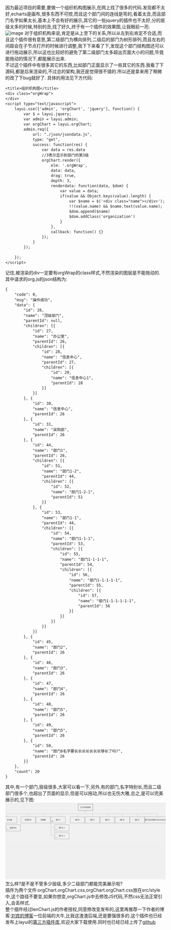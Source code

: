 因为最近项目的需要,要做一个组织机构图展示,在网上找了很多的代码.发现都不太好,echarts是画布,很多东西不可控,而且这个部门间的连线是弯的,看着太丑,而且部门名字如果太长,基本上不会有好的展示,其它的一些jquery的插件也不太好,分的层级太多的时候,特别的丑,找了好久,终于有一个插件的效果图,让我眼前一亮: <!-- more --> 
![image](https://image-static.segmentfault.com/108/586/1085868932-5a0122d772b43_articlex)
对于组织机构来说,肯定是从上至下的关系,所以从左到右肯定不合适,而且这个插件很有意思,第二级部门为横向排列,二级后的部门为树形排列,而且左右的间距会在子节点打开的时候进行调整,我下下来看了下,发现这个部门结构图还可以进行拖动展示,所以这也比较好的避免了第二级部门太多超出页面大小的问题,毕竟能拖动的情况下,都能展示出来.  
不过这个插件中有很多其它的东西,比如部门正面显示了一些其它的东西.我看了下源码,都是后来渲染的,不过总的架构,我还是觉得很不错的.所以还是拿来用了稍微的改了下bug就好了.
具体的用法见下方代码:  

```
<title>组织机构图</title>
<div class="orgWrap">
</div>
<script type="text/javascript">
	layui.use(['admin', 'orgChart', 'jquery'], function() {
		var $ = layui.jquery;
		var admin = layui.admin;
		var orgChart = layui.orgChart;
		admin.req({
			url: "./json/jsondata.js",
			type: "get",
			success: function(res) {
				var data = res.data
				//3表示显示到部门的第3级
				orgChart.render({
					elm: '.orgWrap',
					data: data,
					drag: true,
					depth: 3,
					renderdata: function(data, $dom) {
						var value = data;
						if(value && Object.keys(value).length) {
							var $name = $('<div class="name"></div>');
							!!(value.name) && $name.text(value.name);
							$dom.append($name)
							$dom.addClass('organization')
						}
					},
					callback: function() {}
				});
			}
		});

	});
</script>
```
记住,被渲染的div一定要有orgWrap的class样式,不然渲染的图层是不能拖动的.
其中请求的org.js的json结构为:  

```
{
	"code": 0,
	"msg": "操作成功",
	"data": {
		"id": 26,
		"name": "顶级部门",
		"parentId": null,
		"children": [{
			"id": 27,
			"name": "办公室",
			"parentId": 26,
			"children": [{
				"id": 28,
				"name": "信息中心",
				"parentId": 27,
				"children": [{
					"id": 29,
					"name": "信息中心1",
					"parentId": 28
				}]
			}]
		}, {
			"id": 30,
			"name": "信息中心",
			"parentId": 26
		}, {
			"id": 31,
			"name": "采购部",
			"parentId": 26
		}, {
			"id": 44,
			"name": "部门1",
			"parentId": 26,
			"children": [{
				"id": 51,
				"name": "部门1-2",
				"parentId": 44,
				"children": [{
					"id": 52,
					"name": "部门1-2-1",
					"parentId": 51
				}]
			}, {
				"id": 53,
				"name": "部门1-1",
				"parentId": 44,
				"children": [{
					"id": 54,
					"name": "部门1-1-1",
					"parentId": 53,
					"children": [{
						"id": 55,
						"name": "部门1-1-1-1",
						"parentId": 54,
						"children": [{
							"id": 56,
							"name": "部门1-1-1-1-1",
							"parentId": 55,
							"children": [{
								"id": 57,
								"name": "部门1-1-1-1-1-1",
								"parentId": 56
							}]
						}]
					}]
				}]
			}]
		}, {
			"id": 45,
			"name": "部门2",
			"parentId": 26
		}, {
			"id": 46,
			"name": "部门3",
			"parentId": 26
		}, {
			"id": 47,
			"name": "部门4",
			"parentId": 26
		}, {
			"id": 48,
			"name": "部门5",
			"parentId": 26
		}, {
			"id": 49,
			"name": "部门5",
			"parentId": 26
		}, {
			"id": 50,
			"name": "部门6名字要长长长长长长长够长了吗?",
			"parentId": 26
		}]
	},
	"count": 20
}
```
其中,有一个部门,层级很多,大家可以看一下,另外,有的部门,名字特别长,而且二级部门很多个,也超出了页面的显示,但是可以拖动,所以也无伤大雅,总之,是可以完美展示的,见下图:  
![image](https://raw.githubusercontent.com/xieyushi/blog/master/blogimg/bloggif2.gif)
怎么样?是不是不管多少层级,多少二级部门都能完美展示啦?  
插件为两个文件:orgChart.orgChart.css,orgChart.orgChart.css放在src/style中,这个路径不要变,如果你想变,orgChart.js中去修改JS代码,不然css无法正常引入,会丢样式.  
整个插件经过lenChart.js的作者授权,同意修改变发布的,这里再推荐一下作者的博客:[刘宾的博客](https://liubin915249126.github.io/)一位前端的大牛,比我这渣渣后端,还是要强很多的.这个插件也已经发布上layui的[第三方插件库](https://fly.layui.com/extend/orgChart/),欢迎大家下载使用.同时也已经已经上传了[github](https://github.com/xieyushi/layuiadmin-yushijie)